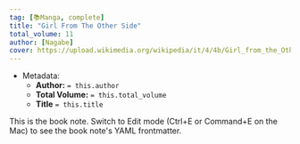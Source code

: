 ```yaml
---
tag: [📚Manga, complete]
title: "Girl From The Other Side"
total_volume: 11
author: [Nagabe]
cover: https://upload.wikimedia.org/wikipedia/it/4/4b/Girl_from_the_Other_Side.jpg
---
```


- Metadata:
    - **Author:** `= this.author`
    - **Total Volume:** `= this.total_volume`
    - **Title** `= this.title`

This is the book note. Switch to Edit mode (Ctrl+E or Command+E on the Mac) to see the book note's YAML frontmatter.